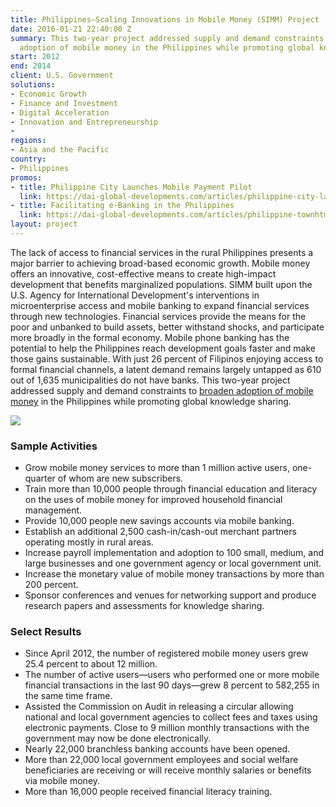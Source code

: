 ```yaml
---
title: Philippines—Scaling Innovations in Mobile Money (SIMM) Project
date: 2016-01-21 22:40:00 Z
summary: This two-year project addressed supply and demand constraints to broaden
  adoption of mobile money in the Philippines while promoting global knowledge sharing.
start: 2012
end: 2014
client: U.S. Government
solutions:
- Economic Growth
- Finance and Investment
- Digital Acceleration
- Innovation and Entrepreneurship
-
regions:
- Asia and the Pacific
country:
- Philippines
promos:
- title: Philippine City Launches Mobile Payment Pilot
  link: https://dai-global-developments.com/articles/philippine-city-launches-mobile-payment-pilot
- title: Facilitating e-Banking in the Philippines
  link: https://dai-global-developments.com/articles/philippine-townhtml
layout: project
---
```


The lack of access to financial services in the rural Philippines presents a major barrier to achieving broad-based economic growth. Mobile money offers an innovative, cost-effective means to create high-impact development that benefits marginalized populations. SIMM built upon the U.S. Agency for International Development's interventions in microenterprise access and mobile banking to expand financial services through new technologies. Financial services provide the means for the poor and unbanked to build assets, better withstand shocks, and participate more broadly in the formal economy. Mobile phone banking has the potential to help the Philippines reach development goals faster and make those gains sustainable. With just 26 percent of Filipinos enjoying access to formal financial channels, a latent demand remains largely untapped as 610 out of 1,635 municipalities do not have banks. This two-year project addressed supply and demand constraints to [broaden adoption of mobile money](https://dai-global-developments.com/articles/philippine-city-launches-mobile-payment-pilot) in the Philippines while promoting global knowledge sharing.

![](https://assetify-dai.com/projects/SIMM.jpg)

### Sample Activities

* Grow mobile money services to more than 1 million active users, one-quarter of whom are new subscribers.
* Train more than 10,000 people through financial education and literacy on the uses of mobile money for improved household financial management.
* Provide 10,000 people new savings accounts via mobile banking.
* Establish an additional 2,500 cash-in/cash-out merchant partners operating mostly in rural areas.
* Increase payroll implementation and adoption to 100 small, medium, and large businesses and one government agency or local government unit.
* Increase the monetary value of mobile money transactions by more than 200 percent.
* Sponsor conferences and venues for networking support and produce research papers and assessments for knowledge sharing.

### Select Results

* Since April 2012, the number of registered mobile money users grew 25.4 percent to about 12 million.
* The number of active users—users who performed one or more mobile financial transactions in the last 90 days—grew 8 percent to 582,255 in the same time frame.
* Assisted the Commission on Audit in releasing a circular allowing national and local government agencies to collect fees and taxes using electronic payments. Close to 9 million monthly transactions with the government may now be done electronically.
* Nearly 22,000 branchless banking accounts have been opened.
* More than 22,000 local government employees and social welfare beneficiaries are receiving or will receive monthly salaries or benefits via mobile money.
* More than 16,000 people received financial literacy training.
